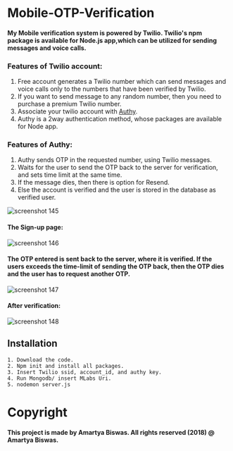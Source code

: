 # Mobile-OTP-Verification

#### My Mobile verification system is powered by Twilio. Twilio's npm package is available for Node.js app,which can be utilized for sending messages and voice calls.

### Features of Twilio account:
1) Free account generates a Twilio number which can send messages and voice calls only to the numbers that have been verified by Twilio.
2) If you want to send message to any random number, then you need to purchase a premium Twilio number.
3) Associate your twilio account with [Authy](https://dashboard.authy.com/signin).
4) Authy is a 2way authentication method, whose packages are available for Node app.

### Features of Authy:
1) Authy sends OTP in the requested number, using Twilio messages.
2) Waits for the user to send the OTP back to the server for verification, and sets time limit at the same time.
3) If the message dies, then there is option for Resend.
4) Else the account is verified and the user is stored in the database as verified user.
  
![screenshot 145](https://user-images.githubusercontent.com/31181068/37790289-1a402b5e-2e2c-11e8-841b-101a8e0d5ef9.png)

#### The Sign-up page:
![screenshot 146](https://user-images.githubusercontent.com/31181068/37790298-1e8642fc-2e2c-11e8-806d-8482a2db4626.png)

#### The OTP entered is sent back to the server, where it is verified. If the users exceeds the time-limit of sending the OTP back, then the OTP dies and the user has to request another OTP.
![screenshot 147](https://user-images.githubusercontent.com/31181068/37790305-224667d2-2e2c-11e8-8b4d-89d8a014425d.png)

#### After verification:
![screenshot 148](https://user-images.githubusercontent.com/31181068/37790317-299c9286-2e2c-11e8-83f3-02b6601b5f01.png)

## Installation
```
1. Download the code.
2. Npm init and install all packages.
3. Insert Twilio ssid, account_id, and authy key.
4. Run Mongodb/ insert MLabs Uri.
5. nodemon server.js
```

# Copyright
#### This project is made by Amartya Biswas. All rights reserved (2018) @ Amartya Biswas.

